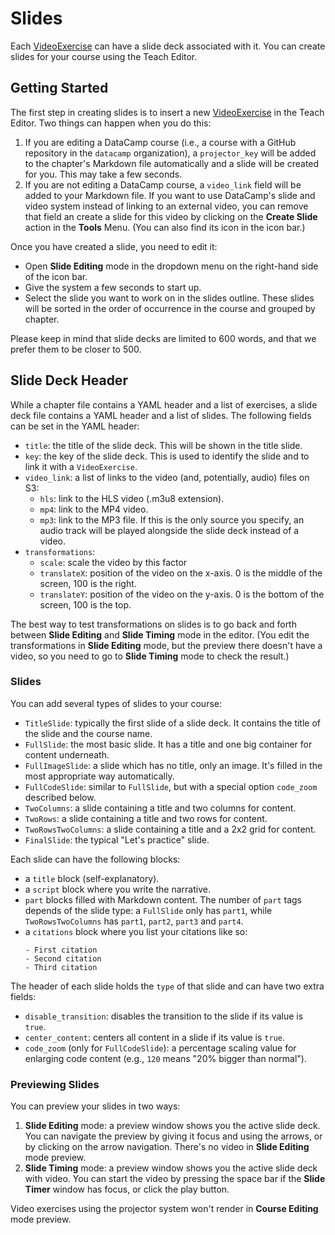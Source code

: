 # Slides

Each [VideoExercise](exercises/video-exercise.md) can have a slide deck associated with it. You can create slides for your course using the Teach Editor.

## Getting Started

The first step in creating slides is to insert a new [VideoExercise](exercises/video-exercise.md) in the Teach Editor. Two things can happen when you do this:

1. If you are editing a DataCamp course (i.e., a course with a GitHub repository in the `datacamp` organization), a `projector_key` will be added to the chapter's Markdown file automatically and a slide will be created for you. This may take a few seconds.
2. If you are not editing a DataCamp course, a `video_link` field will be added to your Markdown file. If you want to use DataCamp's slide and video system instead of linking to an external video, you can remove that field an create a slide for this video by clicking on the **Create Slide** action in the **Tools** Menu. (You can also find its icon in the icon bar.)

Once you have created a slide, you need to edit it:

- Open **Slide Editing** mode in the dropdown menu on the right-hand side of the icon bar.
- Give the system a few seconds to start up.
- Select the slide you want to work on in the slides outline. These slides will be sorted in the order of occurrence in the course and grouped by chapter.

Please keep in mind that slide decks are limited to 600 words, and that we prefer them to be closer to 500.

## Slide Deck Header

While a chapter file contains a YAML header and a list of exercises, a slide deck file contains a YAML header and a list of slides.
The following fields can be set in the YAML header:

- `title`: the title of the slide deck. This will be shown in the title slide.
- `key`: the key of the slide deck. This is used to identify the slide and to link it with a `VideoExercise`.
- `video_link`: a list of links to the video (and, potentially, audio) files on S3:
  - `hls`: link to the HLS video (.m3u8 extension).
  - `mp4`: link to the MP4 video.
  - `mp3`: link to the MP3 file. If this is the only source you specify, an audio track will be played alongside the slide deck instead of a video.
- `transformations`:
  - `scale`: scale the video by this factor
  - `translateX`: position of the video on the x-axis. 0 is the middle of the screen, 100 is the right.
  - `translateY`: position of the video on the y-axis. 0 is the bottom of the screen, 100 is the top.

The best way to test transformations on slides is to go back and forth between **Slide Editing** and **Slide Timing** mode in the editor. (You edit the transformations in **Slide Editing** mode, but the preview there doesn't have a video, so you need to go to **Slide Timing** mode to check the result.)

### Slides

You can add several types of slides to your course:

- `TitleSlide`: typically the first slide of a slide deck. It contains the title of the slide and the course name.
- `FullSlide`: the most basic slide. It has a title and one big container for content underneath.
- `FullImageSlide`: a slide which has no title, only an image. It's filled in the most appropriate way automatically.
- `FullCodeSlide`: similar to `FullSlide`, but with a special option `code_zoom` described below.
- `TwoColumns`: a slide containing a title and two columns for content.
- `TwoRows`: a slide containing a title and two rows for content.
- `TwoRowsTwoColumns`: a slide containing a title and a 2x2 grid for content.
- `FinalSlide`: the typical "Let's practice" slide.

Each slide can have the following blocks:

- a `title` block (self-explanatory).
- a `script` block where you write the narrative.
- `part` blocks filled with Markdown content. The number of `part` tags depends of the slide type: a `FullSlide` only has `part1`, while `TwoRowsTwoColumns` has `part1`, `part2`, `part3` and `part4`.
- a `citations` block where you list your citations like so:
    ```
    - First citation
    - Second citation
    - Third citation
    ```

The header of each slide holds the `type` of that slide and can have two extra fields:

- `disable_transition`: disables the transition to the slide if its value is `true`.
- `center_content`: centers all content in a slide if its value is `true`.
- `code_zoom` (only for `FullCodeSlide`): a percentage scaling value for enlarging code content (e.g., `120` means "20% bigger than normal").

### Previewing Slides

You can preview your slides in two ways:

1. **Slide Editing** mode: a preview window shows you the active slide deck. You can navigate the preview by giving it focus and using the arrows, or by clicking on the arrow navigation. There's no video in **Slide Editing** mode preview.
2. **Slide Timing** mode: a preview window shows you the active slide deck with video. You can start the video by pressing the space bar if the **Slide Timer** window has focus, or click the play button.

Video exercises using the projector system won't render in **Course Editing** mode preview.
